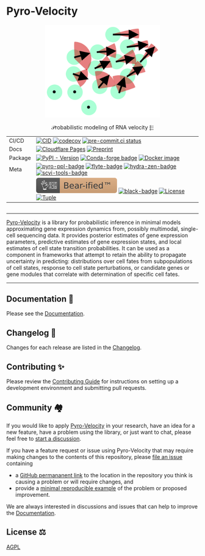 # Pyro-Velocity

<div align="center" style="margin-left: auto; margin-right: auto; max-width: 540px; overflow-x: auto;">
<a href="https://docs.pyrovelocity.net">
<img
    src="https://raw.githubusercontent.com/pinellolab/pyrovelocity/main/docs/_static/logo.png"
    alt="Pyro-Velocity logo"
    style="width: 300px; max-width: 60%; height: auto; max-height: 350px;"
    role="img">
</a>

𝒫robabilistic modeling of RNA velocity ⬱

|         |                                                                                                                                                  |
| ------- | ------------------------------------------------------------------------------------------------------------------------------------------------ |
| CI/CD   | [![CID][cid-badge]][cid-link] [![codecov][codecov-badge]][codecov-link] [![pre-commit.ci status][precommit-badge]][precommit-link]               |
| Docs    | [![Cloudflare Pages][cloudflare-badge]][cloudflare-link] [![Preprint][preprint-badge]][preprint-link]                                            |
| Package | [![PyPI - Version][pypi-badge]][pypi-link] [![Conda-forge badge][conda-forge-badge]][anaconda-link] [![Docker image][docker-badge]][docker-link] |
| Meta    | [![pyro-ppl-badge]][pyro-ppl-link] [![flyte-badge]][flyte-link] [![hydra-zen-badge]][hydra-zen-link] [![scvi-tools-badge]][scvi-tools-link]      |
|         | [![bear-badge]][bear-link] [![black-badge]][black-link] [![License][license-badge]][license-link] [![Tuple][tuple-badge]][tuple-link]            |

[bear-badge]: https://raw.githubusercontent.com/beartype/beartype-assets/main/badge/bear-ified.svg
[bear-link]: https://beartype.readthedocs.io
[cid-badge]: https://github.com/pinellolab/pyrovelocity/actions/workflows/cid.yaml/badge.svg?branch=main
[cid-link]: https://github.com/pinellolab/pyrovelocity/actions/workflows/cid.yaml
[precommit-badge]: https://results.pre-commit.ci/badge/github/pinellolab/pyrovelocity/main.svg
[precommit-link]: https://results.pre-commit.ci/latest/github/pinellolab/pyrovelocity/main
[flyte-badge]: https://storage.googleapis.com/pyrovelocity/badges/flyte-carrier.svg
[flyte-link]: https://docs.flyte.org
[hydra-zen-badge]: https://storage.googleapis.com/pyrovelocity/badges/Hydra-zen.svg
[hydra-zen-link]: https://mit-ll-responsible-ai.github.io/hydra-zen/
[cloudflare-badge]: https://img.shields.io/badge/Docs-pages-gray.svg?style=flat&logo=cloudflare&color=F26722
[cloudflare-link]: https://docs.pyrovelocity.net
[preprint-badge]: https://img.shields.io/badge/doi-10.1101/2022.09.12.507691v2-B31B1B
[preprint-link]: https://doi.org/10.1101/2022.09.12.507691
[pypi-badge]: https://img.shields.io/pypi/v/pyrovelocity.svg?logo=pypi&label=PyPI&color=F26722&logoColor=F26722
[pypi-link]: https://pypi.org/project/pyrovelocity/
[conda-forge-badge]: https://img.shields.io/conda/vn/conda-forge/pyrovelocity.svg?logo=conda-forge&label=conda-forge&color=F26722
[anaconda-link]: https://anaconda.org/conda-forge/pyrovelocity
[docker-badge]: https://img.shields.io/badge/docker-image-blue?logo=docker
[docker-link]: https://github.com/pinellolab/pyrovelocity/pkgs/container/pyrovelocity
[codecov-badge]: https://codecov.io/gh/pinellolab/pyrovelocity/branch/main/graph/badge.svg
[codecov-link]: https://codecov.io/gh/pinellolab/pyrovelocity
[black-badge]: https://img.shields.io/badge/code%20style-black-000000.svg
[black-link]: https://github.com/psf/black
[license-badge]: https://img.shields.io/badge/license-AGPL%203-gray.svg?color=F26722
[license-link]: https://spdx.org/licenses/
[pyro-ppl-badge]: https://storage.googleapis.com/pyrovelocity/badges/Pyro-PPL.svg
[pyro-ppl-link]: https://pyro.ai
[scvi-tools-badge]: https://storage.googleapis.com/pyrovelocity/badges/scvi-tools.svg
[scvi-tools-link]: https://scvi-tools.org
[tuple-badge]: https://img.shields.io/badge/Tuple%20❤️%20OSS-5A67D8?logo=tuple
[tuple-link]: https://tuple.app/github-badge

</div>

---

[Pyro-Velocity](https://docs.pyrovelocity.net) is a library for probabilistic inference in minimal models approximating gene expression dynamics from, possibly multimodal, single-cell sequencing data.
It provides posterior estimates of gene expression parameters, predictive estimates of gene expression states, and local estimates of cell state transition probabilities.
It can be used as a component in frameworks that attempt to retain the ability to propagate uncertainty in predicting: distributions over cell fates from subpopulations of cell states, response to cell state perturbations, or candidate genes or gene modules that correlate with determination of specific cell fates.

---

## Documentation 📒

Please see the [Documentation](https://docs.pyrovelocity.net).

## Changelog 🔀

Changes for each release are listed in the [Changelog](https://docs.pyrovelocity.net/about/changelog).

## Contributing ✨

Please review the [Contributing Guide](https://docs.pyrovelocity.net/about/contributing) for instructions on setting up a development environment and submitting pull requests.

## Community 🏘

If you would like to apply [Pyro-Velocity](https://docs.pyrovelocity.net) in your research, have an idea for a new feature, have a problem using the library, or just want to chat, please feel free to [start a discussion](https://github.com/pinellolab/pyrovelocity/discussions).

If you have a feature request or issue using Pyro-Velocity that may require making changes to the contents of this repository, please [file an issue](https://github.com/pinellolab/pyrovelocity/issues) containing

- a [GitHub permananent link](https://docs.github.com/en/get-started/writing-on-github/working-with-advanced-formatting/creating-a-permanent-link-to-a-code-snippet) to the location in the repository you think is causing a problem or will require changes, and
- provide a [minimal reproducible example](https://en.wikipedia.org/wiki/Minimal_reproducible_example) of the problem or proposed improvement.

We are always interested in discussions and issues that can help to improve the [Documentation](https://docs.pyrovelocity.net).

## License ⚖️

[AGPL](https://github.com/pinellolab/pyrovelocity/blob/main/LICENSE)
